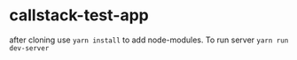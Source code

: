 # callstack-test-app
after cloning use ```yarn install``` to add node-modules. To run server ```yarn run dev-server```
